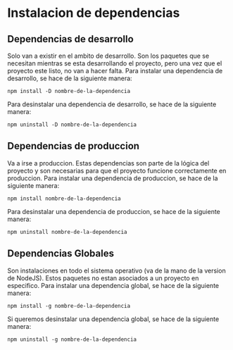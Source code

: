 # Instalacion de dependencias

## Dependencias de desarrollo
Solo van a existir en el ambito de desarrollo. Son los paquetes que se necesitan mientras se esta desarrollando el proyecto, pero una vez que el proyecto este listo, no van a hacer falta.
Para instalar una dependencia de desarrollo, se hace de la siguiente manera:
```
npm install -D nombre-de-la-dependencia
```
Para desinstalar una dependencia de desarrollo, se hace de la siguiente manera:
```
npm uninstall -D nombre-de-la-dependencia
```

## Dependencias de produccion
Va a irse a produccion. Estas dependencias son parte de la lógica del proyecto y son necesarias para que el proyecto funcione correctamente en produccion. Para instalar una dependencia de produccion, se hace de la siguiente manera:
```
npm install nombre-de-la-dependencia
```
Para desinstalar una dependencia de produccion, se hace de la siguiente manera:
```
npm uninstall nombre-de-la-dependencia
```

## Dependencias Globales
Son instalaciones en todo el sistema operativo (va de la mano de la version de NodeJS). Estos paquetes no estan asociados a un proyecto en especifico. Para instalar una dependencia global, se hace de la siguiente manera:
```
npm install -g nombre-de-la-dependencia
```

Si queremos desinstalar una dependencia global, se hace de la siguiente manera:
```
npm uninstall -g nombre-de-la-dependencia
```